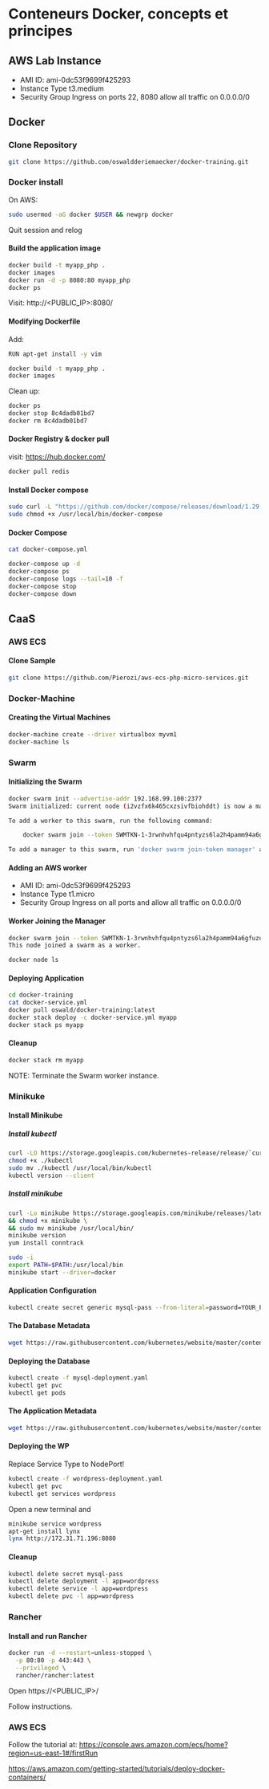 # Conteneurs Docker, concepts et principes

## AWS Lab Instance

* AMI ID: ami-0dc53f9699f425293
* Instance Type t3.medium
* Security Group Ingress on ports 22, 8080 allow all traffic on 0.0.0.0/0

## Docker 

### Clone Repository

```bash
git clone https://github.com/oswaldderiemaecker/docker-training.git
```

### Docker install

On AWS:

```bash
sudo usermod -aG docker $USER && newgrp docker
```

Quit session and relog

#### Build the application image

```bash
docker build -t myapp_php .
docker images
docker run -d -p 8080:80 myapp_php
docker ps
```

Visit: http://<PUBLIC_IP>:8080/

#### Modifying Dockerfile

Add:
```bash
RUN apt-get install -y vim
```

```bash
docker build -t myapp_php .
docker images
```

Clean up:

```bash
docker ps
docker stop 8c4dadb01bd7
docker rm 8c4dadb01bd7
```


#### Docker Registry & docker pull

visit: https://hub.docker.com/

```bash
docker pull redis
```

#### Install Docker compose

```bash
sudo curl -L "https://github.com/docker/compose/releases/download/1.29.2/docker-compose-$(uname -s)-$(uname -m)" -o /usr/local/bin/docker-compose
sudo chmod +x /usr/local/bin/docker-compose
```

#### Docker Compose

```bash
cat docker-compose.yml

docker-compose up -d
docker-compose ps
docker-compose logs --tail=10 -f
docker-compose stop
docker-compose down
```

## CaaS

### AWS ECS

#### Clone Sample

```bash
git clone https://github.com/Pierozi/aws-ecs-php-micro-services.git
```

### Docker-Machine

#### Creating the Virtual Machines
```bash
docker-machine create --driver virtualbox myvm1
docker-machine ls
```

### Swarm

#### Initializing the Swarm

```bash
docker swarm init --advertise-addr 192.168.99.100:2377
Swarm initialized: current node (i2vzfx6k465cxzsivfbiohddt) is now a manager.

To add a worker to this swarm, run the following command:

    docker swarm join --token SWMTKN-1-3rwnhvhfqu4pntyzs6la2h4pamm94a6gfuzu27j611tnw6cbw9-ay5df9c4emm8omrta0z2whm88 192.168.99.101:2377

To add a manager to this swarm, run 'docker swarm join-token manager' and follow the instructions.
```

#### Adding an AWS worker

* AMI ID: ami-0dc53f9699f425293
* Instance Type t1.micro
* Security Group Ingress on all ports and allow all traffic on 0.0.0.0/0

#### Worker Joining the Manager

```bash
docker swarm join --token SWMTKN-1-3rwnhvhfqu4pntyzs6la2h4pamm94a6gfuzu27j611tnw6cbw9-ay5df9c4emm8omrta0z2whm88 192.168.99.101:2377
This node joined a swarm as a worker.
```
```bash
docker node ls
```

#### Deploying Application

```bash
cd docker-training
cat docker-service.yml
docker pull oswald/docker-training:latest
docker stack deploy -c docker-service.yml myapp
docker stack ps myapp
```

#### Cleanup

```bash
docker stack rm myapp
```

NOTE: Terminate the Swarm worker instance.

### Minikuke

#### Install Minikube

##### Install kubectl

```bash
curl -LO https://storage.googleapis.com/kubernetes-release/release/`curl -s https://storage.googleapis.com/kubernetes-release/release/stable.txt`/bin/linux/amd64/kubectl
chmod +x ./kubectl
sudo mv ./kubectl /usr/local/bin/kubectl
kubectl version --client
```

##### Install minikube

```bash
curl -Lo minikube https://storage.googleapis.com/minikube/releases/latest/minikube-linux-amd64 \
&& chmod +x minikube \
&& sudo mv minikube /usr/local/bin/
minikube version
yum install conntrack
```

```bash
sudo -i
export PATH=$PATH:/usr/local/bin
minikube start --driver=docker
```

#### Application Configuration

```bash
kubectl create secret generic mysql-pass --from-literal=password=YOUR_PASSWORD
```

#### The Database Metadata

```bash
wget https://raw.githubusercontent.com/kubernetes/website/master/content/en/examples/application/wordpress/mysql-deployment.yaml
```

#### Deploying the Database

```bash
kubectl create -f mysql-deployment.yaml
kubectl get pvc
kubectl get pods
```

#### The Application Metadata

```bash
wget https://raw.githubusercontent.com/kubernetes/website/master/content/en/examples/application/wordpress/wordpress-deployment.yaml
```

#### Deploying the WP

Replace Service Type to NodePort!

```bash
kubectl create -f wordpress-deployment.yaml
kubectl get pvc
kubectl get services wordpress
```

Open a new terminal and

```bash
minikube service wordpress
apt-get install lynx
lynx http://172.31.71.196:8080
```

#### Cleanup

```bash
kubectl delete secret mysql-pass
kubectl delete deployment -l app=wordpress
kubectl delete service -l app=wordpress
kubectl delete pvc -l app=wordpress
```

### Rancher

#### Install and run Rancher

```bash
docker run -d --restart=unless-stopped \
  -p 80:80 -p 443:443 \
  --privileged \
  rancher/rancher:latest
```

Open https://<PUBLIC_IP>/

Follow instructions.

### AWS ECS

Follow the tutorial at: https://console.aws.amazon.com/ecs/home?region=us-east-1#/firstRun

https://aws.amazon.com/getting-started/tutorials/deploy-docker-containers/



